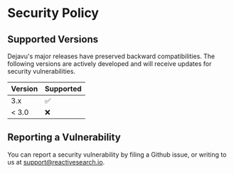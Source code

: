# Security Policy

## Supported Versions

Dejavu's major releases have preserved backward compatibilities. The following versions are actively developed and will receive updates for security vulnerabilities.

| Version | Supported          |
| ------- | ------------------ |
| 3.x     | :white_check_mark: |
| < 3.0   | :x:                |

## Reporting a Vulnerability

You can report a security vulnerability by filing a Github issue, or writing to us at support@reactivesearch.io.
